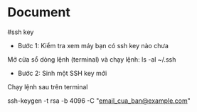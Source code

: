 # Document

#ssh key 

- Bước 1: Kiểm tra xem máy bạn có ssh key nào chưa

Mở cửa sổ dòng lệnh (terminal) và chạy lệnh:
ls -al ~/.ssh

- Bước 2: Sinh một SSH key mới

Chạy lệnh sau trên terminal

ssh-keygen -t rsa -b 4096 -C "email_cua_ban@example.com"


 
